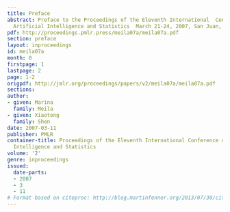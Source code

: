 ```yaml
---
title: Preface
abstract: Preface to the Proceedings of the Eleventh International  Conference on
  Artificial Intelligence and Statistics  March 21-24, 2007, San Juan, Puerto Rico.
pdf: http://proceedings.pmlr.press/meila07a/meila07a.pdf
section: preface
layout: inproceedings
id: meila07a
month: 0
firstpage: 1
lastpage: 2
page: 1-2
origpdf: http://jmlr.org/proceedings/papers/v2/meila07a/meila07a.pdf
sections: 
author:
- given: Marina
  family: Meila
- given: Xiaotong
  family: Shen
date: 2007-03-11
publisher: PMLR
container-title: Proceedings of the Eleventh International Conference on Artificial
  Intelligence and Statistics
volume: '2'
genre: inproceedings
issued:
  date-parts:
  - 2007
  - 3
  - 11
# Format based on citeproc: http://blog.martinfenner.org/2013/07/30/citeproc-yaml-for-bibliographies/
---
```

